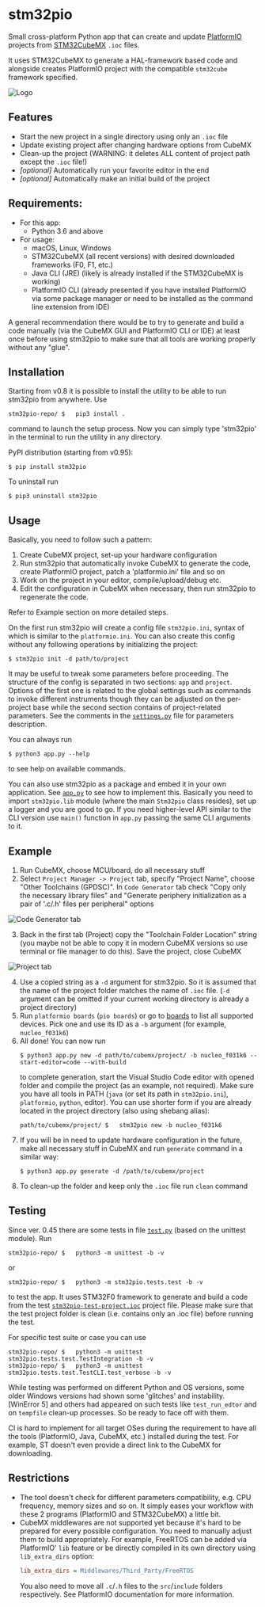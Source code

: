 # stm32pio
Small cross-platform Python app that can create and update [PlatformIO](https://platformio.org) projects from [STM32CubeMX](https://www.st.com/en/development-tools/stm32cubemx.html) `.ioc` files.

It uses STM32CubeMX to generate a HAL-framework based code and alongside creates PlatformIO project with the compatible `stm32cube` framework specified.

![Logo](/screenshots/logo.png)


## Features
  - Start the new project in a single directory using only an `.ioc` file
  - Update existing project after changing hardware options from CubeMX
  - Clean-up the project (WARNING: it deletes ALL content of project path except the `.ioc` file!)
  - *[optional]* Automatically run your favorite editor in the end
  - *[optional]* Automatically make an initial build of the project


## Requirements:
  - For this app:
    - Python 3.6 and above
  - For usage:
    - macOS, Linux, Windows
    - STM32CubeMX (all recent versions) with desired downloaded frameworks (F0, F1, etc.)
    - Java CLI (JRE) (likely is already installed if the STM32CubeMX is working)
    - PlatformIO CLI (already presented if you have installed PlatformIO via some package manager or need to be installed as the command line extension from IDE)

A general recommendation there would be to try to generate and build a code manually (via the CubeMX GUI and PlatformIO CLI or IDE) at least once before using stm32pio to make sure that all tools are working properly without any "glue".


## Installation
Starting from v0.8 it is possible to install the utility to be able to run stm32pio from anywhere. Use
```shell script
stm32pio-repo/ $   pip3 install .
```
command to launch the setup process. Now you can simply type 'stm32pio' in the terminal to run the utility in any directory.

PyPI distribution (starting from v0.95):
```shell script
$ pip install stm32pio
```

To uninstall run
```shell script
$ pip3 uninstall stm32pio
```


## Usage
Basically, you need to follow such a pattern:
  1. Create CubeMX project, set-up your hardware configuration
  2. Run stm32pio that automatically invoke CubeMX to generate the code, create PlatformIO project, patch a 'platformio.ini' file and so on
  3. Work on the project in your editor, compile/upload/debug etc.
  4. Edit the configuration in CubeMX when necessary, then run stm32pio to regenerate the code.

Refer to Example section on more detailed steps.

On the first run stm32pio will create a config file `stm32pio.ini`, syntax of which is similar to the `platformio.ini`. You can also create this config without any following operations by initializing the project:
```shell script
$ stm32pio init -d path/to/project
```
It may be useful to tweak some parameters before proceeding. The structure of the config is separated in two sections: `app` and `project`. Options of the first one is related to the global settings such as commands to invoke different instruments though they can be adjusted on the per-project base while the second section contains of project-related parameters. See the comments in the [`settings.py`](/stm32pio/settings.py) file for parameters description.

You can always run
```shell script
$ python3 app.py --help
```
to see help on available commands.

You can also use stm32pio as a package and embed it in your own application. See [`app.py`](/stm32pio/app.py) to see how to implement this. Basically you need to import `stm32pio.lib` module (where the main `Stm32pio` class resides), set up a logger and you are good to go. If you need higher-level API similar to the CLI version use `main()` function in `app.py` passing the same CLI arguments to it.


## Example
1. Run CubeMX, choose MCU/board, do all necessary stuff
2. Select `Project Manager -> Project` tab, specify "Project Name", choose "Other Toolchains (GPDSC)". In `Code Generator` tab check "Copy only the necessary library files" and "Generate periphery initialization as a pair of '.c/.h' files per peripheral" options

![Code Generator tab](/screenshots/tab_CodeGenerator.png)

3. Back in the first tab (Project) copy the "Toolchain Folder Location" string (you maybe not be able to copy it in modern CubeMX versions so use terminal or file manager to do this). Save the project, close CubeMX

![Project tab](/screenshots/tab_Project.png)

4. Use a copied string as a `-d` argument for stm32pio. So it is assumed that the name of the project folder matches the name of `.ioc` file. (`-d` argument can be omitted if your current working directory is already a project directory)
5. Run `platformio boards` (`pio boards`) or go to [boards](https://docs.platformio.org/en/latest/boards) to list all supported devices. Pick one and use its ID as a `-b` argument (for example, `nucleo_f031k6`)
6. All done! You can now run
   ```shell script
   $ python3 app.py new -d path/to/cubemx/project/ -b nucleo_f031k6 --start-editor=code --with-build
   ```
   to complete generation, start the Visual Studio Code editor with opened folder and compile the project (as an example, not required). Make sure you have all tools in PATH (`java` (or set its path in `stm32pio.ini`), `platformio`, `python`, editor). You can use shorter form if you are already located in the project directory (also using shebang alias):
   ```shell script
   path/to/cubemx/project/ $   stm32pio new -b nucleo_f031k6
   ```
7. If you will be in need to update hardware configuration in the future, make all necessary stuff in CubeMX and run `generate` command in a similar way:
   ```shell script
   $ python3 app.py generate -d /path/to/cubemx/project
   ```
8. To clean-up the folder and keep only the `.ioc` file run `clean` command


## Testing
Since ver. 0.45 there are some tests in file [`test.py`](/stm32pio/tests/test.py) (based on the unittest module). Run
```shell script
stm32pio-repo/ $   python3 -m unittest -b -v
```
or
```shell script
stm32pio-repo/ $   python3 -m stm32pio.tests.test -b -v
```
to test the app. It uses STM32F0 framework to generate and build a code from the test [`stm32pio-test-project.ioc`](/stm32pio-test-project/stm32pio-test-project.ioc) project file. Please make sure that the test project folder is clean (i.e. contains only an .ioc file) before running the test.

For specific test suite or case you can use
```shell script
stm32pio-repo/ $   python3 -m unittest stm32pio.tests.test.TestIntegration -b -v
stm32pio-repo/ $   python3 -m unittest stm32pio.tests.test.TestCLI.test_verbose -b -v
```

While testing was performed on different Python and OS versions, some older Windows versions had shown some 'glitches' and instability. [WinError 5] and others had appeared on such tests like `test_run_edtor` and on `tempfile` clean-up processes. So be ready to face off with them.

CI is hard to implement for all target OSes during the requirement to have all the tools (PlatformIO, Java, CubeMX, etc.) installed during the test. For example, ST doesn't even provide a direct link to the CubeMX for downloading.


## Restrictions
  - The tool doesn't check for different parameters compatibility, e.g. CPU frequency, memory sizes and so on. It simply eases your workflow with these 2 programs (PlatformIO and STM32CubeMX) a little bit.
  - CubeMX middlewares are not supported yet because it's hard to be prepared for every possible configuration. You need to manually adjust them to build appropriately. For example, FreeRTOS can be added via PlatformIO' `lib` feature or be directly compiled in its own directory using `lib_extra_dirs` option:
    ```ini
    lib_extra_dirs = Middlewares/Third_Party/FreeRTOS
    ```
    You also need to move all `.c`/`.h` files to the `src`/`include` folders respectively. See PlatformIO documentation for more information.
